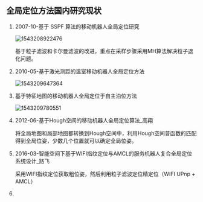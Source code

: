 ## 全局定位方法国内研究现状

1. 2007-10-基于 SSPF 算法的移动机器人全局定位研究

   ![1543208922476](C:\Users\61972\AppData\Local\Temp\1543208922476.png)

   基于粒子滤波和卡尔曼滤波的改进，重点在采样步骤采用MH算法解决粒子退化问题。

2. 2010-05-基于激光测距的温室移动机器人全局定位方法

   ![1543209647364](C:\Users\61972\AppData\Local\Temp\1543209647364.png)

3. 基于特征地图的移动机器人全局定位于自主泊位方法

   ![1543209780551](C:\Users\61972\AppData\Local\Temp\1543209780551.png)

4. 2012-06-基于Hough空间的移动机器人全局定位算法_高翔

   将全局地图和局部地图都转换到Hough空间中，利用Hough空间普函数的匹配得到全局位姿，少数几个位置就可以确定全局位姿。

5. 2016-03-智能空间下基于WIFI指纹定位与AMCL的服务机器人复合全局定位系统设计_路飞

   采用WIFI指纹定位获取粗位姿，然后利用粒子滤波定位精定位（WIFI UPnp + AMCL）

6. 